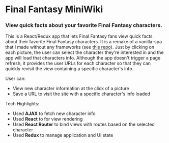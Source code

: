 # Final Fantasy MiniWiki

### View quick facts about your favorite Final Fantasy characters.

This is a React/Redux app that lets Final Fantasy fans view quick facts about their favorite Final Fantasy characters.  It is a remake of a vanilla-spa that I made without any frameworks (see [this repo](https://github.com/klcantrell/finalfantasy-miniwiki-vanillaspa)). Just by clicking on each picture, the user can select the character they're interested in and the app will load that characters info. Although the app doesn't trigger a page refresh, it provides the user URLs for each character so that they can quickly revisit the view containing a specific character's info.

User can:

* View new character information at the click of a picture
* Save a URL to visit the site with a specific character's info loaded

Tech Highlights:

* Used **AJAX** to fetch new character info
* Used **React** to for view rendering
* Used **React Router** to bind views with routes based on the selected character
* Used **Redux** to manage application and UI state